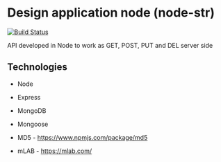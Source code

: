 # Design application node (node-str)
[![Build Status](https://travis-ci.org/marcionitao/node-str.svg?branch=master)](https://travis-ci.org/marcionitao/node-str)

API developed in Node to work as GET, POST, PUT and DEL server side

## Technologies
- Node
- Express
- MongoDB
- Mongoose

- MD5 - https://www.npmjs.com/package/md5
- mLAB - https://mlab.com/

